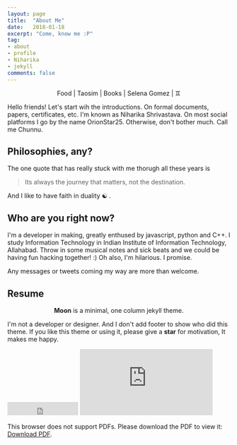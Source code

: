 ```yaml
---
layout: page
title:  "About Me"
date: 	2018-01-18
excerpt: "Come, know me :P"
tag:
- about 
- profile
- Niharika
- jekyll
comments: false
---
```


    
<center>Food | Taosim | Books | Selena Gomez | ♊</center>

Hello friends! Let's start wih the introductions. On formal documents, papers, certificates, etc. I'm known as Niharika Shrivastava. 
On most social platforms I go by the name OrionStar25. Otherwise, don't bother much. Call me Chunnu. 

## Philosophies, any?

The one quote that has really stuck with me thorugh all these years is

> Its always the journey that matters, not the destination.

And I like to have faith in duality ☯ .

## Who are you right now?

I'm a developer in making, greatly enthused by javascript, python and C++. I study Information Technology in Indian Institute of Information Technology, Allahabad. Throw in some musical notes and sick beats and we could be having fun hacking together! :)
Oh also, I'm hilarious. I promise. 

Any messages or tweets coming my way are more than welcome.

## Resume

<center><b>Moon</b> is a minimal, one column jekyll theme.</center>
     
 I'm not a developer or designer. And I don't add footer to show who did this theme. If you like this theme or using it, please give a **star** for motivation, It makes me happy.

<iframe src="https://ghbtns.com/github-btn.html?user=TaylanTatli&repo=Moon&type=star&count=true&size=large" frameborder="0" scrolling="0" width="160px" height="30px"></iframe>

<object data="http://www.africau.edu/images/default/sample.pdf" type="application/pdf" width="700px" height="700px">
    <embed src="http://www.africau.edu/images/default/sample.pdf">
        <p>This browser does not support PDFs. Please download the PDF to view it: <a href="http://www.africau.edu/images/default/sample.pdf">Download PDF</a>.</p>
    </embed>
</object>
